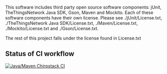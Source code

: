 This software includes third party open source software components: jUnit, TheThingsNetwork Java SDK, Gson, Maven and Mockito. Each of these software components have their own license. Please see ./jUnit/License.txt, ./TheThingsNetwork Java SDK/License.txt, ./Maven/License.txt, ./Mockito/License.txt and ./Gson/License.txt.

The rest of this project falls under the license found in License.txt

## Status of CI workflow

[![Java/Maven Chirpstack CI](https://github.com/ff-frederiksen/Neighbourhood-Watch/workflows/Java/Maven%20Chirpstack%20CI/badge.svg)](https://github.com/ff-frederiksen/Neighbourhood-Watch/actions?query=workflow%3A%22Java%2FMaven+Chirpstack+CI%22)
